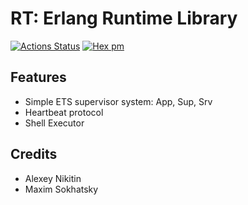 RT: Erlang Runtime Library
==========================

[![Actions Status](https://github.com/synrc/rt/workflows/mix/badge.svg)](https://github.com/synrc/rt/actions)
[![Hex pm](http://img.shields.io/hexpm/v/rt.svg?style=flat)](https://hex.pm/packages/rt)

Features
--------

* Simple ETS supervisor system: App, Sup, Srv
* Heartbeat protocol
* Shell Executor

Credits
-------

* Alexey Nikitin
* Maxim Sokhatsky


